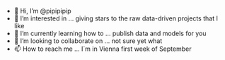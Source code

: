 - 👋 Hi, I’m @pipipipip
- 👀 I’m interested in ... giving stars to the raw data-driven projects that I like 
- 🌱 I’m currently learning how to ... publish data and models for you
- 💞️ I’m looking to collaborate on ... not sure yet what
- 📫 How to reach me ... I´m in Vienna first week of September

<!---
pipipipip/pipipipip is a ✨ special ✨ repository because its `README.md` (this file) appears on your GitHub profile.
You can click the Preview link to take a look at your changes.
--->

